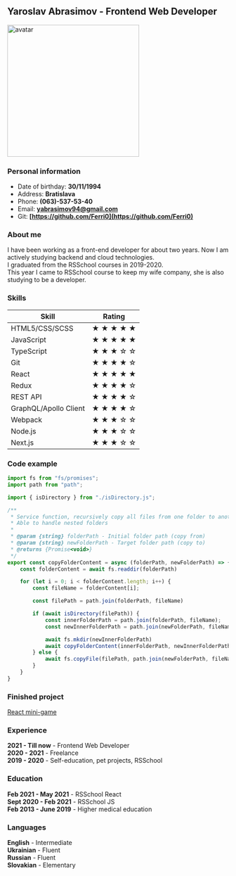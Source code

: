 ## Yaroslav Abrasimov - Frontend Web Developer

<img src="https://user-images.githubusercontent.com/67440994/205126180-dd4299d3-8dbf-4639-b984-f46ba0dbedb3.jpg" alt="avatar" width="300"/>

### Personal information
- Date of birthday: **30/11/1994**
- Address: **Bratislava**
- Phone: **(063)-537-53-40**
- Email: **[yabrasimov94@gmail.com](mailto:yabrasimov94@gmail.com)**
- Git: **[https://github.com/Ferri0](https://github.com/Ferri0)**

### About me
I have been working as a front-end developer for about two years. Now I am actively studying backend and cloud technologies.  
I graduated from the RSSchool courses in 2019-2020.  
This year I came to RSSchool course to keep my wife company, she is also studying to be a developer.  

### Skills

<table>
    <thead>
        <tr>
            <th>Skill</th>
            <th>Rating</th>
        </tr>
    </thead>
    <tbody>
        <tr>
            <td>HTML5/CSS/SCSS</td>
            <td> ★ ★ ★ ★ ★ </td>
        </tr>
        <tr>
            <td>JavaScript</td>
            <td> ★ ★ ★ ★ ★ </td>
        </tr>
        <tr>
            <td>TypeScript</td>
            <td> ★ ★ ★ ☆ ☆ </td>
        </tr>
        <tr>
            <td>Git</td>
            <td> ★ ★ ★ ★ ☆ </td>
        </tr>
        <tr>
            <td>React</td>
            <td> ★ ★ ★ ★ ★ </td>
        </tr>
        <tr>
            <td>Redux</td>
            <td> ★ ★ ★ ★ ☆ </td>
        </tr>        
        <tr>
            <td>REST API</td>
            <td> ★ ★ ★ ★ ☆ </td>
        </tr>
        <tr>
            <td>GraphQL/Apollo Client</td>
            <td> ★ ★ ★ ★ ☆ </td>
        </tr>
        <tr>
            <td>Webpack</td>
            <td> ★ ★ ★ ☆ ☆ </td>
        </tr>
        <tr>
            <td>Node.js</td>
            <td> ★ ★ ★ ☆ ☆ </td>
        </tr>
        <tr>
            <td>Next.js</td>
            <td> ★ ★ ★ ☆ ☆ </td>
        </tr>
    </tbody>
</table>

### Code example
```js
import fs from "fs/promises";
import path from "path";

import { isDirectory } from "./isDirectory.js";

/**
 * Service function, recursively copy all files from one folder to another
 * Able to handle nested folders
 *
 * @param {string} folderPath - Initial folder path (copy from)
 * @param {string} newFolderPath - Target folder path (copy to)
 * @returns {Promise<void>}
 */
export const copyFolderContent = async (folderPath, newFolderPath) => {
    const folderContent = await fs.readdir(folderPath)

    for (let i = 0; i < folderContent.length; i++) {
        const fileName = folderContent[i];

        const filePath = path.join(folderPath, fileName)

        if (await isDirectory(filePath)) {
            const innerFolderPath = path.join(folderPath, fileName);
            const newInnerFolderPath = path.join(newFolderPath, fileName);

            await fs.mkdir(newInnerFolderPath)
            await copyFolderContent(innerFolderPath, newInnerFolderPath)
        } else {
            await fs.copyFile(filePath, path.join(newFolderPath, fileName))
        }
    }
}
```

### Finished project
[React mini-game](https://ferri0-react-game.netlify.app/)

### Experience
**2021 - Till now** - Frontend Web Developer  
**2020 - 2021** - Freelance  
**2019 - 2020** - Self-education, pet projects, RSSchool

### Education
**Feb 2021 - May 2021** - RSSchool React  
**Sept 2020 - Feb 2021** - RSSchool JS  
**Feb 2013 - June 2019** - Higher medical education

### Languages
**English** - Intermediate  
**Ukrainian** - Fluent  
**Russian** - Fluent  
**Slovakian** - Elementary
